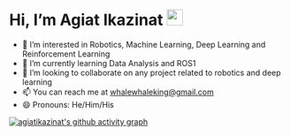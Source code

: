 # Hi, I’m Agiat Ikazinat  <img src="https://github.com/TheDudeThatCode/TheDudeThatCode/blob/master/Assets/Hi.gif" width="29px">
- 👀 I’m interested in Robotics, Machine Learning, Deep Learning and Reinforcement Learning
- 🌱 I’m currently learning Data Analysis and ROS1
- 💞️ I’m looking to collaborate on any project related to robotics and deep learning
- 📫 You can reach me at whalewhaleking@gmail.com
- 😄 Pronouns: He/Him/His

[![agiatikazinat's github activity graph](https://github-readme-activity-graph.vercel.app/graph?username=agiatikazinat&theme=react-dark&custom_title=Agiat%20Ikazinat%20Contribution)](https://github.com/agiatikazinat/github-readme-activity-graph)


<!---
agiatikazinat/agiatikazinat is a ✨ special ✨ repository because its `README.md` (this file) appears on your GitHub profile.
You can click the Preview link to take a look at your changes.
--->
